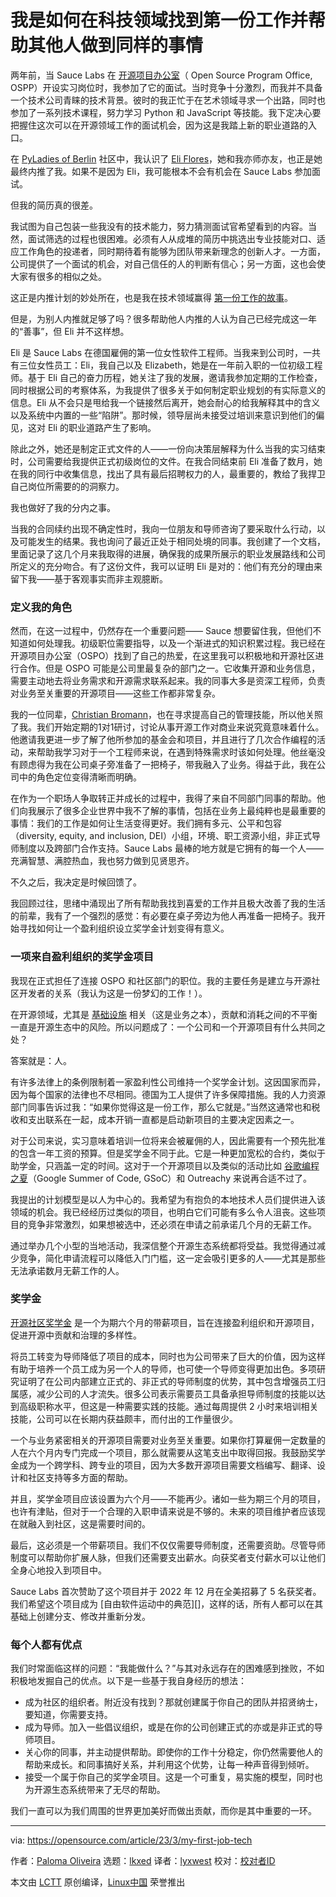 [#]: subject: "How I got my first job in tech and helped others do the same"
[#]: via: "https://opensource.com/article/23/3/my-first-job-tech"
[#]: author: "Paloma Oliveira https://opensource.com/users/discombobulateme"
[#]: collector: "lkxed"
[#]: translator: "lyxwest"
[#]: reviewer: " "
[#]: publisher: " "
[#]: url: " "

我是如何在科技领域找到第一份工作并帮助其他人做到同样的事情
======

两年前，当 Sauce Labs 在 [开源项目办公室][1]（ Open Source Program Office, OSPP）开设实习岗位时，我参加了它的面试。当时竞争十分激烈，而我并不具备一个技术公司青睐的技术背景。彼时的我正忙于在艺术领域寻求一个出路，同时也参加了一系列技术课程，努力学习 Python 和 JavaScript 等技能。我下定决心要把握住这次可以在开源领域工作的面试机会，因为这是我踏上新的职业道路的入口。

在 [PyLadies of Berlin][2] 社区中，我认识了 [Eli Flores][3]，她和我亦师亦友，也正是她最终内推了我。如果不是因为 Eli，我可能根本不会有机会在 Sauce Labs 参加面试。

但我的简历真的很差。

我试图为自己包装一些我没有的技术能力，努力猜测面试官希望看到的内容。当然，面试筛选的过程也很困难。必须有人从成堆的简历中挑选出专业技能对口、适应工作角色的投递者，同时期待着有能够为团队带来新理念的创新人才。一方面，公司提供了一个面试的机会，对自己信任的人的判断有信心；另一方面，这也会使大家有很多的相似之处。

这正是内推计划的妙处所在，也是我在技术领域赢得 [第一份工作的故事][4]。

但是，为别人内推就足够了吗？很多帮助他人内推的人认为自己已经完成这一年的“善事”，但 Eli 并不这样想。

Eli 是 Sauce Labs 在德国雇佣的第一位女性软件工程师。当我来到公司时，一共有三位女性员工：Eli，我自己以及 Elizabeth，她是在一年前入职的一位初级工程师。基于 Eli 自己的奋力历程，她关注了我的发展，邀请我参加定期的工作检查，同时根据公司的考察体系，为我提供了很多关于如何制定职业规划的有实际意义的信息。Eli 从不会只是甩给我一个链接然后离开，她会耐心的给我解释其中的含义以及系统中内置的一些“陷阱”。那时候，领导层尚未接受过培训来意识到他们的偏见，这对 Eli 的职业道路产生了影响。

除此之外，她还是制定正式文件的人——一份向决策层解释为什么当我的实习结束时，公司需要给我提供正式初级岗位的文件。在我合同结束前 Eli 准备了数月，她在我的同行中收集信息，找出了具有最后招聘权力的人，最重要的，教给了我捍卫自己岗位所需要的的洞察力。

我也做好了我的分内之事。

当我的合同续约出现不确定性时，我向一位朋友和导师咨询了要采取什么行动，以及可能发生的结果。我也询问了最近正处于相同处境的同事。我创建了一个文档，里面记录了这几个月来我取得的进展，确保我的成果所展示的职业发展路线和公司所定义的充分吻合。有了这份文件，我可以证明 Eli 是对的：他们有充分的理由来留下我——基于客观事实而非主观臆断。

### 定义我的角色

然而，在这一过程中，仍然存在一个重要问题—— Sauce 想要留住我，但他们不知道如何处理我。初级职位需要指导，以及一个渐进式的知识积累过程。我已经在开源项目办公室（OSPO）找到了自己的热爱，在这里我可以积极地和开源社区进行合作。但是 OSPO 可能是公司里最复杂的部门之一。它收集开源和业务信息，需要主动地去将业务需求和开源需求联系起来。我的同事大多是资深工程师，负责对业务至关重要的开源项目——这些工作都非常复杂。

我的一位同辈，[Christian Bromann][5]，也在寻求提高自己的管理技能，所以他关照了我。我们开始定期的1对1研讨，讨论从事开源工作对商业来说究竟意味着什么。他邀请我更进一步了解了他所参加的基金会和项目，并且进行了几次合作编程的活动，来帮助我学习对于一个工程师来说，在遇到特殊需求时该如何处理。他丝毫没有顾虑得为我在公司桌子旁准备了一把椅子，带我融入了业务。得益于此，我在公司中的角色定位变得清晰而明确。

在作为一个职场人争取转正并成长的过程中，我得了来自不同部门同事的帮助。他们向我展示了很多企业世界中我不了解的事情，包括在业务上最纯粹也是最重要的事情：我们的工作是如何让生活变得更好。我们拥有多元、公平和包容（diversity, equity, and inclusion, DEI）小组，环境、职工资源小组，非正式导师制度以及跨部门合作支持。Sauce Labs 最棒的地方就是它拥有的每一个人——充满智慧、满腔热血，我也努力做到见贤思齐。

不久之后，我决定是时候回馈了。

我回顾过往，思绪中涌现出了所有帮助我找到喜爱的工作并且极大改善了我的生活的前辈，我有了一个强烈的感觉：有必要在桌子旁边为他人再准备一把椅子。我开始寻找如何让一个盈利组织设立奖学金计划变得有意义。

### 一项来自盈利组织的奖学金项目

我现在正式担任了连接 OSPO 和社区部门的职位。我的主要任务是建立与开源社区开发者的关系（我认为这是一份梦幻的工作！）。

在开源领域，尤其是 [基础设施][6] 相关（这是业务之本），贡献和消耗之间的不平衡一直是开源生态中的风险。所以问题成了：一个公司和一个开源项目有什么共同之处？

答案就是：人。

有许多法律上的条例限制着一家盈利性公司维持一个奖学金计划。这因国家而异，因为每个国家的法律也不尽相同。德国为工人提供了许多保障措施。我的人力资源部门同事告诉过我：“如果你觉得这是一份工作，那么它就是。”当然这通常也和税收和支出联系在一起，成本开销一直都是启动新项目的主要决定因素之一。

对于公司来说，实习意味着培训一位将来会被雇佣的人，因此需要有一个预先批准的包含一年工资的预算。但是奖学金不同于此。它是一种更加宽松的合约，类似于助学金，只涵盖一定的时间。这对于一个开源项目以及类似的活动比如 [谷歌编程之夏][7]（Google Summer of Code, GSoC）和 Outreachy 来说再合适不过了。

我提出的计划模型是以人为中心的。我希望为有抱负的本地技术人员们提供进入该领域的机会。我已经经历过类似的项目，也明白它们可能有多么令人沮丧。这些项目的竞争非常激烈，如果想被选中，还必须在申请之前承诺几个月的无薪工作。

通过举办几个小型的当地活动，我深信整个开源生态系统都将受益。我觉得通过减少竞争，简化申请流程可以降低入门门槛，这一定会吸引更多的人——尤其是那些无法承诺数月无薪工作的人。

### 奖学金

[开源社区奖学金][8] 是一个为期六个月的带薪项目，旨在连接盈利组织和开源项目，促进开源中贡献和治理的多样性。

将员工转变为导师降低了项目的成本，同时也为公司带来了巨大的价值，因为这样有助于培养一个员工成为另一个人的导师，也可使一个导师变得更加出色。多项研究证明了在公司内部建立正式的、非正式的导师制度的优势，其中包含增强员工归属感，减少公司的人才流失。很多公司表示需要员工具备承担导师制度的技能以达到高级职称水平，但这是一种需要实践的技能。通过每周提供 2 小时来培训相关技能，公司可以在长期内获益颇丰，而付出的工作量很少。

一个与业务紧密相关的开源项目需要对业务至关重要。如果你打算雇佣一定数量的人在六个月内专门完成一个项目，那么就需要从这笔支出中取得回报。我鼓励奖学金成为一个跨学科、跨专业的项目，因为大多数开源项目需要文档编写、翻译、设计和社区支持等多方面的帮助。

并且，奖学金项目应该设置为六个月——不能再少。诸如一些为期三个月的项目，也许有津贴，但对于一个合理的入职申请来说是不够的。未来的项目维护者应该现在就融入到社区，这是需要时间的。

最后，这必须是一个带薪项目。我们不仅仅需要导师制度，还需要资助。尽管导师制度可以帮助你扩展人脉，但我们还需要支出薪水。向获奖者支付薪水可以让他们全身心地投入到项目中。

Sauce Labs 首次赞助了这个项目并于 2022 年 12 月在全美招募了 5 名获奖者。我们希望这个项目成为 [自由软件运动中的典范][]，这样的话，所有人都可以在其基础上创建分支、修改并重新分发。

### 每个人都有优点

我们时常面临这样的问题：“我能做什么？”与其对永远存在的困难感到挫败，不如积极地发掘自己的优点。以下是一些基于我自身经历的想法：

- 成为社区的组织者。附近没有找到？那就创建属于你自己的团队并招贤纳士，要知道，你需要支持。
- 成为导师。加入一些倡议组织，或是在你的公司创建正式的亦或是非正式的导师项目。
- 关心你的同事，并主动提供帮助。即使你的工作十分稳定，你仍然需要他人的帮助来成长。和同事搞好关系，并利用这个优势，让每一种声音得到倾听。
- 接受一个属于你自己的奖学金项目。这是一个可重复，易实施的模型，同时也为开源生态系统带来了无尽的帮助。

我们一直可以为我们周围的世界更加美好而做出贡献，而你是其中重要的一环。

--------------------------------------------------------------------------------

via: https://opensource.com/article/23/3/my-first-job-tech

作者：[Paloma Oliveira][a]
选题：[lkxed][b]
译者：[lyxwest](https://github.com/lyxwest)
校对：[校对者ID](https://github.com/校对者ID)

本文由 [LCTT](https://github.com/LCTT/TranslateProject) 原创编译，[Linux中国](https://linux.cn/) 荣誉推出

[a]: https://opensource.com/users/discombobulateme
[b]: https://github.com/lkxed/
[1]: https://opensource.com/business/16/5/whats-open-source-program-office
[2]: https://berlin.pyladies.com/
[3]: https://www.linkedin.com/in/elifloresch/
[4]: https://opensource.com/article/21/4/my-first-tech-job
[5]: https://bromann.dev/
[6]: https://www.redhat.com/en/topics/cloud-computing/what-is-it-infrastructure?intcmp=7013a000002qLH8AAM
[7]: https://opensource.com/article/21/10/google-summer-code
[8]: https://saucelabs.com/resources/blog/sauce-labs-community-fellowship-program-open-source
[9]: https://saucelabs.com/blog/announcing-sauce-labs-fellows-2022
